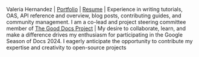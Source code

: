 Valeria Hernandez | [Portfolio](https://valeriahhdez.popsy.site/porfolio) | [Resume](https://docs.google.com/document/d/1kqIuIGMLIkHs9rlVvZXJWE7abzSHqugcu1Gnj9i3NG4/edit?usp=sharing) | Experience in writing tutorials, OAS, API reference and overview, blog posts, contributing guides, and community management.  I am a co-lead and project steering committee member of [The Good Docs Project](https://thegooddocsproject.dev/) | My desire to collaborate, learn, and make a difference drives my enthusiasm for participating in the Google Season of Docs 2024. I eagerly anticipate the opportunity to contribute my expertise and creativity to open-source projects

